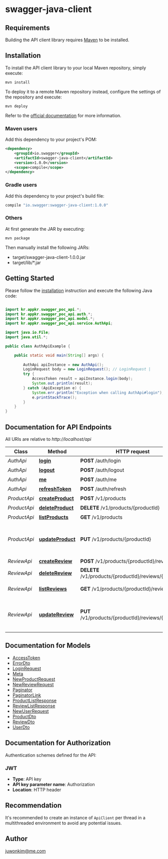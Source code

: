 # swagger-java-client

## Requirements

Building the API client library requires [Maven](https://maven.apache.org/) to be installed.

## Installation

To install the API client library to your local Maven repository, simply execute:

```shell
mvn install
```

To deploy it to a remote Maven repository instead, configure the settings of the repository and execute:

```shell
mvn deploy
```

Refer to the [official documentation](https://maven.apache.org/plugins/maven-deploy-plugin/usage.html) for more information.

### Maven users

Add this dependency to your project's POM:

```xml
<dependency>
    <groupId>io.swagger</groupId>
    <artifactId>swagger-java-client</artifactId>
    <version>1.0.0</version>
    <scope>compile</scope>
</dependency>
```

### Gradle users

Add this dependency to your project's build file:

```groovy
compile "io.swagger:swagger-java-client:1.0.0"
```

### Others

At first generate the JAR by executing:

    mvn package

Then manually install the following JARs:

* target/swagger-java-client-1.0.0.jar
* target/lib/*.jar

## Getting Started

Please follow the [installation](#installation) instruction and execute the following Java code:

```java

import kr.appkr.swagger_poc_api.*;
import kr.appkr.swagger_poc_api.auth.*;
import kr.appkr.swagger_poc_api.model.*;
import kr.appkr.swagger_poc_api.service.AuthApi;

import java.io.File;
import java.util.*;

public class AuthApiExample {

    public static void main(String[] args) {
        
        AuthApi apiInstance = new AuthApi();
        LoginRequest body = new LoginRequest(); // LoginRequest | 
        try {
            AccessToken result = apiInstance.login(body);
            System.out.println(result);
        } catch (ApiException e) {
            System.err.println("Exception when calling AuthApi#login");
            e.printStackTrace();
        }
    }
}

```

## Documentation for API Endpoints

All URIs are relative to *http://localhost/api*

Class | Method | HTTP request | Description
------------ | ------------- | ------------- | -------------
*AuthApi* | [**login**](docs/AuthApi.md#login) | **POST** /auth/login | 로그인합니다.
*AuthApi* | [**logout**](docs/AuthApi.md#logout) | **POST** /auth/logout | 로그아웃합니다.
*AuthApi* | [**me**](docs/AuthApi.md#me) | **POST** /auth/me | 프로필 정보를 확인합니다.
*AuthApi* | [**refreshToken**](docs/AuthApi.md#refreshToken) | **POST** /auth/refresh | 로그인합니다.
*ProductApi* | [**createProduct**](docs/ProductApi.md#createProduct) | **POST** /v1/products | 새 상품을 등록합니다.
*ProductApi* | [**deleteProduct**](docs/ProductApi.md#deleteProduct) | **DELETE** /v1/products/{productId} | 상품을 삭제합니다.
*ProductApi* | [**listProducts**](docs/ProductApi.md#listProducts) | **GET** /v1/products | 상품 목록을 조회합니다.
*ProductApi* | [**updateProduct**](docs/ProductApi.md#updateProduct) | **PUT** /v1/products/{productId} | 상품을 수정합니다 (ON PURPOSE 10 SEC DELAY TO TEST PESSIMISTIC/OPTIMISTIC DB LOCK).
*ReviewApi* | [**createReview**](docs/ReviewApi.md#createReview) | **POST** /v1/products/{productId}/reviews | 새 리뷰를 등록합니다.
*ReviewApi* | [**deleteReview**](docs/ReviewApi.md#deleteReview) | **DELETE** /v1/products/{productId}/reviews/{reviewId} | 리뷰를 삭제합니다.
*ReviewApi* | [**listReviews**](docs/ReviewApi.md#listReviews) | **GET** /v1/products/{productId}/reviews | 상품에 대한 리뷰 목록을 조회합니다.
*ReviewApi* | [**updateReview**](docs/ReviewApi.md#updateReview) | **PUT** /v1/products/{productId}/reviews/{reviewId} | 리뷰를 수정합니다 (ON PURPOSE 10 SEC DELAY TO TEST PESSIMISTIC/OPTIMISTIC DB LOCK).


## Documentation for Models

 - [AccessToken](docs/AccessToken.md)
 - [ErrorDto](docs/ErrorDto.md)
 - [LoginRequest](docs/LoginRequest.md)
 - [Meta](docs/Meta.md)
 - [NewProductRequest](docs/NewProductRequest.md)
 - [NewReviewRequest](docs/NewReviewRequest.md)
 - [Paginator](docs/Paginator.md)
 - [PaginatorLink](docs/PaginatorLink.md)
 - [ProductListResponse](docs/ProductListResponse.md)
 - [ReviewListResponse](docs/ReviewListResponse.md)
 - [NewUserRequest](docs/NewUserRequest.md)
 - [ProductDto](docs/ProductDto.md)
 - [ReviewDto](docs/ReviewDto.md)
 - [UserDto](docs/UserDto.md)


## Documentation for Authorization

Authentication schemes defined for the API:
### JWT

- **Type**: API key
- **API key parameter name**: Authorization
- **Location**: HTTP header


## Recommendation

It's recommended to create an instance of `ApiClient` per thread in a multithreaded environment to avoid any potential issues.

## Author

juwonkim@me.com

